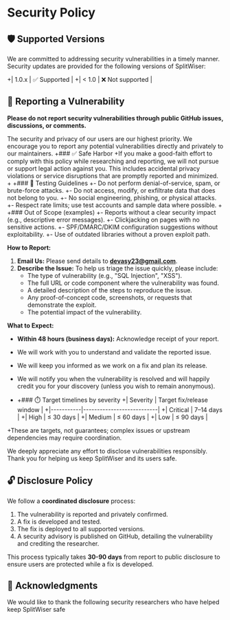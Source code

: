 # Security Policy

## 🛡️ Supported Versions

We are committed to addressing security vulnerabilities in a timely manner. Security updates are provided for the following versions of SplitWiser:

+| 1.0.x   | ✅ Supported |
+| < 1.0   | ❌ Not supported |
## 🚨 Reporting a Vulnerability

**Please do not report security vulnerabilities through public GitHub issues, discussions, or comments.**

The security and privacy of our users are our highest priority. We encourage you to report any potential vulnerabilities directly and privately to our maintainers.
+### ✅ Safe Harbor
+If you make a good-faith effort to comply with this policy while researching and reporting, we will not pursue or support legal action against you. This includes accidental privacy violations or service disruptions that are promptly reported and minimized.
+
+### 🔬 Testing Guidelines
+- Do not perform denial-of-service, spam, or brute-force attacks.
+- Do not access, modify, or exfiltrate data that does not belong to you.
+- No social engineering, phishing, or physical attacks.
+- Respect rate limits; use test accounts and sample data where possible.
+
+### Out of Scope (examples)
+- Reports without a clear security impact (e.g., descriptive error messages).
+- Clickjacking on pages with no sensitive actions.
+- SPF/DMARC/DKIM configuration suggestions without exploitability.
+- Use of outdated libraries without a proven exploit path.

**How to Report:**

1.  **Email Us:** Please send details to **[devasy23@gmail.com](mailto:devasy23@gmail.com)**.
2.  **Describe the Issue:** To help us triage the issue quickly, please include:
    -   The type of vulnerability (e.g., "SQL Injection", "XSS").
    -   The full URL or code component where the vulnerability was found.
    -   A detailed description of the steps to reproduce the issue.
    -   Any proof-of-concept code, screenshots, or requests that demonstrate the exploit.
    -   The potential impact of the vulnerability.

**What to Expect:**

-   **Within 48 hours (business days):** Acknowledge receipt of your report.
-   We will work with you to understand and validate the reported issue.
-   We will keep you informed as we work on a fix and plan its release.
-   We will notify you when the vulnerability is resolved and will happily credit you for your discovery (unless you wish to remain anonymous).

-   +### ⏱️ Target timelines by severity
+| Severity  | Target fix/release window |
+|-----------|---------------------------|
+| Critical  | 7–14 days                 |
+| High      | ≤ 30 days                 |
+| Medium    | ≤ 60 days                 |
+| Low       | ≤ 90 days                 |

+These are targets, not guarantees; complex issues or upstream dependencies may require coordination.

We deeply appreciate any effort to disclose vulnerabilities responsibly. Thank you for helping us keep SplitWiser and its users safe.

## 🔓 Disclosure Policy

We follow a **coordinated disclosure** process:
1.  The vulnerability is reported and privately confirmed.
2.  A fix is developed and tested.
3.  The fix is deployed to all supported versions.
4.  A security advisory is published on GitHub, detailing the vulnerability and crediting the researcher.

This process typically takes **30-90 days** from report to public disclosure to ensure users are protected while a fix is developed.

## 🙏 Acknowledgments

We would like to thank the following security researchers who have helped keep SplitWiser safe
